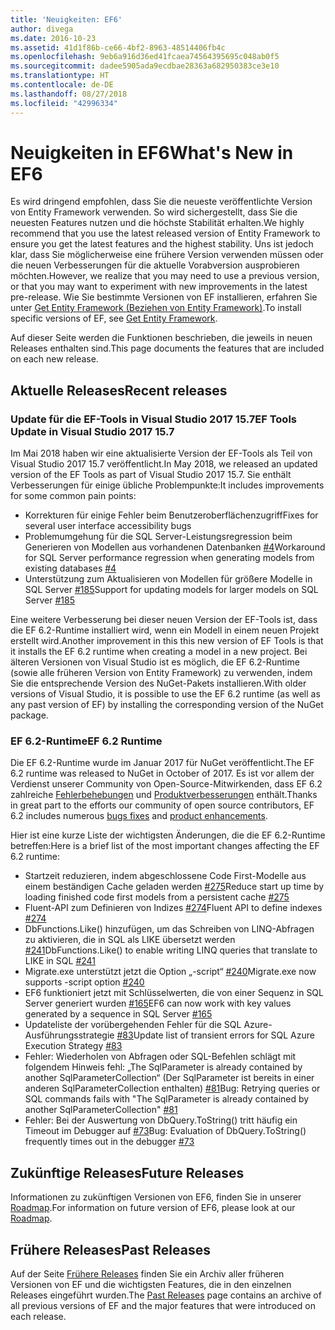 ```yaml
---
title: 'Neuigkeiten: EF6'
author: divega
ms.date: 2016-10-23
ms.assetid: 41d1f86b-ce66-4bf2-8963-48514406fb4c
ms.openlocfilehash: 9eb6a916d36ed41fcaea74564395695c048ab0f5
ms.sourcegitcommit: dadee5905ada9ecdbae28363a682950383ce3e10
ms.translationtype: HT
ms.contentlocale: de-DE
ms.lasthandoff: 08/27/2018
ms.locfileid: "42996334"
---
```

# <a name="whats-new-in-ef6"></a><span data-ttu-id="daa1c-102">Neuigkeiten in EF6</span><span class="sxs-lookup"><span data-stu-id="daa1c-102">What's New in EF6</span></span>

<span data-ttu-id="daa1c-103">Es wird dringend empfohlen, dass Sie die neueste veröffentlichte Version von Entity Framework verwenden. So wird sichergestellt, dass Sie die neuesten Features nutzen und die höchste Stabilität erhalten.</span><span class="sxs-lookup"><span data-stu-id="daa1c-103">We highly recommend that you use the latest released version of Entity Framework to ensure you get the latest features and the highest stability.</span></span>
<span data-ttu-id="daa1c-104">Uns ist jedoch klar, dass Sie möglicherweise eine frühere Version verwenden müssen oder die neuen Verbesserungen für die aktuelle Vorabversion ausprobieren möchten.</span><span class="sxs-lookup"><span data-stu-id="daa1c-104">However, we realize that you may need to use a previous version, or that you may want to experiment with new improvements in the latest pre-release.</span></span>
<span data-ttu-id="daa1c-105">Wie Sie bestimmte Versionen von EF installieren, erfahren Sie unter [Get Entity Framework (Beziehen von Entity Framework)](~/ef6/fundamentals/install.md).</span><span class="sxs-lookup"><span data-stu-id="daa1c-105">To install specific versions of EF, see [Get Entity Framework](~/ef6/fundamentals/install.md).</span></span>

<span data-ttu-id="daa1c-106">Auf dieser Seite werden die Funktionen beschrieben, die jeweils in neuen Releases enthalten sind.</span><span class="sxs-lookup"><span data-stu-id="daa1c-106">This page documents the features that are included on each new release.</span></span>

## <a name="recent-releases"></a><span data-ttu-id="daa1c-107">Aktuelle Releases</span><span class="sxs-lookup"><span data-stu-id="daa1c-107">Recent releases</span></span>

### <a name="ef-tools-update-in-visual-studio-2017-157"></a><span data-ttu-id="daa1c-108">Update für die EF-Tools in Visual Studio 2017 15.7</span><span class="sxs-lookup"><span data-stu-id="daa1c-108">EF Tools Update in Visual Studio 2017 15.7</span></span>

<span data-ttu-id="daa1c-109">Im Mai 2018 haben wir eine aktualisierte Version der EF-Tools als Teil von Visual Studio 2017 15.7 veröffentlicht.</span><span class="sxs-lookup"><span data-stu-id="daa1c-109">In May 2018, we released an updated version of the EF Tools as part of Visual Studio 2017 15.7.</span></span>
<span data-ttu-id="daa1c-110">Sie enthält Verbesserungen für einige übliche Problempunkte:</span><span class="sxs-lookup"><span data-stu-id="daa1c-110">It includes improvements for some common pain points:</span></span>

- <span data-ttu-id="daa1c-111">Korrekturen für einige Fehler beim Benutzeroberflächenzugriff</span><span class="sxs-lookup"><span data-stu-id="daa1c-111">Fixes for several user interface accessibility bugs</span></span>
- <span data-ttu-id="daa1c-112">Problemumgehung für die SQL Server-Leistungsregression beim Generieren von Modellen aus vorhandenen Datenbanken [#4](https://github.com/aspnet/entityframework6/issues/4)</span><span class="sxs-lookup"><span data-stu-id="daa1c-112">Workaround for SQL Server performance regression when generating models from existing databases [#4](https://github.com/aspnet/entityframework6/issues/4)</span></span>
- <span data-ttu-id="daa1c-113">Unterstützung zum Aktualisieren von Modellen für größere Modelle in SQL Server [#185](https://github.com/aspnet/EntityFramework6/issues/185)</span><span class="sxs-lookup"><span data-stu-id="daa1c-113">Support for updating models for larger models on SQL Server [#185](https://github.com/aspnet/EntityFramework6/issues/185)</span></span>

<span data-ttu-id="daa1c-114">Eine weitere Verbesserung bei dieser neuen Version der EF-Tools ist, dass die EF 6.2-Runtime installiert wird, wenn ein Modell in einem neuen Projekt erstellt wird.</span><span class="sxs-lookup"><span data-stu-id="daa1c-114">Another improvement in this this new version of EF Tools is that it installs the EF 6.2 runtime when creating a model in a new project.</span></span> <span data-ttu-id="daa1c-115">Bei älteren Versionen von Visual Studio ist es möglich, die EF 6.2-Runtime (sowie alle früheren Version von Entity Framework) zu verwenden, indem Sie die entsprechende Version des NuGet-Pakets installieren.</span><span class="sxs-lookup"><span data-stu-id="daa1c-115">With older versions of Visual Studio, it is possible to use the EF 6.2 runtime (as well as any past version of EF) by installing the corresponding version of the NuGet package.</span></span>

### <a name="ef-62-runtime"></a><span data-ttu-id="daa1c-116">EF 6.2-Runtime</span><span class="sxs-lookup"><span data-stu-id="daa1c-116">EF 6.2 Runtime</span></span>

<span data-ttu-id="daa1c-117">Die EF 6.2-Runtime wurde im Januar 2017 für NuGet veröffentlicht.</span><span class="sxs-lookup"><span data-stu-id="daa1c-117">The EF 6.2 runtime was released to NuGet in October of 2017.</span></span>
<span data-ttu-id="daa1c-118">Es ist vor allem der Verdienst unserer Community von Open-Source-Mitwirkenden, dass EF 6.2 zahlreiche [Fehlerbehebungen](https://github.com/aspnet/entityframework6/issues?utf8=%E2%9C%93&q=is%3Aissue%20milestone%3A6.2.0%20is%3Aclosed%20label%3Aclosed-fixed%20-label%3Aarea-tools%20label%3Atype-bug) und [Produktverbesserungen](https://github.com/aspnet/entityframework6/issues?utf8=%E2%9C%93&q=is%3Aissue%20milestone%3A6.2.0%20is%3Aclosed%20label%3Aclosed-fixed%20-label%3Aarea-tools%20label%3Atype-enhancement%20) enthält.</span><span class="sxs-lookup"><span data-stu-id="daa1c-118">Thanks in great part to the efforts our community of open source contributors, EF 6.2 includes numerous [bugs fixes](https://github.com/aspnet/entityframework6/issues?utf8=%E2%9C%93&q=is%3Aissue%20milestone%3A6.2.0%20is%3Aclosed%20label%3Aclosed-fixed%20-label%3Aarea-tools%20label%3Atype-bug) and [product enhancements](https://github.com/aspnet/entityframework6/issues?utf8=%E2%9C%93&q=is%3Aissue%20milestone%3A6.2.0%20is%3Aclosed%20label%3Aclosed-fixed%20-label%3Aarea-tools%20label%3Atype-enhancement%20).</span></span>

<span data-ttu-id="daa1c-119">Hier ist eine kurze Liste der wichtigsten Änderungen, die die EF 6.2-Runtime betreffen:</span><span class="sxs-lookup"><span data-stu-id="daa1c-119">Here is a brief list of the most important changes affecting the EF 6.2 runtime:</span></span>

- <span data-ttu-id="daa1c-120">Startzeit reduzieren, indem abgeschlossene Code First-Modelle aus einem beständigen Cache geladen werden [#275](https://github.com/aspnet/EntityFramework6/issues/275)</span><span class="sxs-lookup"><span data-stu-id="daa1c-120">Reduce start up time by loading finished code first models from a persistent cache [#275](https://github.com/aspnet/EntityFramework6/issues/275)</span></span>
- <span data-ttu-id="daa1c-121">Fluent-API zum Definieren von Indizes [#274](https://github.com/aspnet/EntityFramework6/issues/274)</span><span class="sxs-lookup"><span data-stu-id="daa1c-121">Fluent API to define indexes [#274](https://github.com/aspnet/EntityFramework6/issues/274)</span></span>
- <span data-ttu-id="daa1c-122">DbFunctions.Like() hinzufügen, um das Schreiben von LINQ-Abfragen zu aktivieren, die in SQL als LIKE übersetzt werden [#241](https://github.com/aspnet/EntityFramework6/issues/241)</span><span class="sxs-lookup"><span data-stu-id="daa1c-122">DbFunctions.Like() to enable writing LINQ queries that translate to LIKE in SQL [#241](https://github.com/aspnet/EntityFramework6/issues/241)</span></span>
- <span data-ttu-id="daa1c-123">Migrate.exe unterstützt jetzt die Option „-script“ [#240](https://github.com/aspnet/EntityFramework6/issues/240)</span><span class="sxs-lookup"><span data-stu-id="daa1c-123">Migrate.exe now supports -script option [#240](https://github.com/aspnet/EntityFramework6/issues/240)</span></span>
- <span data-ttu-id="daa1c-124">EF6 funktioniert jetzt mit Schlüsselwerten, die von einer Sequenz in SQL Server generiert wurden [#165](https://github.com/aspnet/EntityFramework6/issues/165)</span><span class="sxs-lookup"><span data-stu-id="daa1c-124">EF6 can now work with key values generated by a sequence in SQL Server [#165](https://github.com/aspnet/EntityFramework6/issues/165)</span></span>
- <span data-ttu-id="daa1c-125">Updateliste der vorübergehenden Fehler für die SQL Azure-Ausführungsstrategie [#83](https://github.com/aspnet/EntityFramework6/issues/83)</span><span class="sxs-lookup"><span data-stu-id="daa1c-125">Update list of transient errors for SQL Azure Execution Strategy [#83](https://github.com/aspnet/EntityFramework6/issues/83)</span></span>
- <span data-ttu-id="daa1c-126">Fehler: Wiederholen von Abfragen oder SQL-Befehlen schlägt mit folgendem Hinweis fehl: „The SqlParameter is already contained by another SqlParameterCollection“ (Der SqlParameter ist bereits in einer anderen SqlParameterCollection enthalten) [#81](https://github.com/aspnet/EntityFramework6/issues/81)</span><span class="sxs-lookup"><span data-stu-id="daa1c-126">Bug: Retrying queries or SQL commands fails with "The SqlParameter is already contained by another SqlParameterCollection" [#81](https://github.com/aspnet/EntityFramework6/issues/81)</span></span>
- <span data-ttu-id="daa1c-127">Fehler: Bei der Auswertung von DbQuery.ToString() tritt häufig ein Timeout im Debugger auf [#73](https://github.com/aspnet/EntityFramework6/issues/73)</span><span class="sxs-lookup"><span data-stu-id="daa1c-127">Bug: Evaluation of DbQuery.ToString() frequently times out in the debugger [#73](https://github.com/aspnet/EntityFramework6/issues/73)</span></span>

## <a name="future-releases"></a><span data-ttu-id="daa1c-128">Zukünftige Releases</span><span class="sxs-lookup"><span data-stu-id="daa1c-128">Future Releases</span></span>

<span data-ttu-id="daa1c-129">Informationen zu zukünftigen Versionen von EF6, finden Sie in unserer [Roadmap](roadmap.md).</span><span class="sxs-lookup"><span data-stu-id="daa1c-129">For information on future version of EF6, please look at our [Roadmap](roadmap.md).</span></span>

## <a name="past-releases"></a><span data-ttu-id="daa1c-130">Frühere Releases</span><span class="sxs-lookup"><span data-stu-id="daa1c-130">Past Releases</span></span>

<span data-ttu-id="daa1c-131">Auf der Seite [Frühere Releases](past-releases.md) finden Sie ein Archiv aller früheren Versionen von EF und die wichtigsten Features, die in den einzelnen Releases eingeführt wurden.</span><span class="sxs-lookup"><span data-stu-id="daa1c-131">The [Past Releases](past-releases.md) page contains an archive of all previous versions of EF and the major features that were introduced on each release.</span></span>
